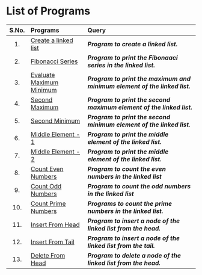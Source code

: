# List of Programs
|  S.No.  | Programs  | Query |
|  :--:  |  :--  |  :--  |
|  1.  |  [Create a linked list](/Data%20Structure/Linked%20List/Programs/List/CreateLinkedList.py) |  ***Program to create a linked list.***  |
|  2.  |  [Fibonacci Series](/Data%20Structure/Linked%20List/Programs/List/FibonacciSeries.py) |  ***Program to print the Fibonaaci series in the linked list.***  |
|  3.  |  [Evaluate Maximum Minimum](/Data%20Structure/Linked%20List/Programs/List/EvaluateMaxMin.py) |  ***Program to print the maximum and minimum element of the linked list.***  |
|  4.  |  [Second Maximum](/Data%20Structure/Linked%20List/Programs/List/SecondMaximumElement.py) |  ***Program to print the second maximum element of the linked list.***  |
|  5.  |  [Second Minimum](/Data%20Structure/Linked%20List/Programs/List/SecondMinimumElement.py) |  ***Program to print the second minimum element of the linked list.***  |
|  6.  |  [Middle Element - 1](/Data%20Structure/Linked%20List/Programs/List/MiddleElement_1.py)  |  ***Program to print the middle element of the linked list.***  |
|  7.  |  [Middle Element - 2](/Data%20Structure/Linked%20List/Programs/List/MiddleElement_2.py)  |  ***Program to print the middle element of the linked list.***  |
|  8.  |  [Count Even Numbers](/Data%20Structure/Linked%20List/Programs/List/CountEvenNumbers.py)  |  ***Program to count the even numbers in the linked list***  |
|  9.  |  [Count Odd Numbers](/Data%20Structure/Linked%20List/Programs/List/CountOddNumbers.py)  |  ***Program to count the odd numbers in the linked list***  |
|  10.  |  [Count Prime Numbers](/Data%20Structure/Linked%20List/Programs/List/CountPrimeNumbers.py)  |  ***Programs to count the prime numbers in the linked list.***  |
|  11.  |  [Insert From Head](/Data%20Structure/Linked%20List/Programs/List/InsertAtHead.py)  |  ***Program to insert a node of the linked list from the head.***  |
|  12.  |  [Insert From Tail](/Data%20Structure/Linked%20List/Programs/List/InsertAtTail.py)  |  ***Program to insert a node of the linked list from the tail.***  |
|  13.  |  [Delete From Head](/Data%20Structure/Linked%20List/Programs/List/RemoveFromHead.py)  |  ***Program to delete a node of the linked list from the head.***  |
